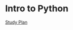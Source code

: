 # Intro to Python

[Study Plan](https://docs.google.com/document/d/18azN83LUF1Dzy_d5MPjFE7vnsB9CTDJl6m7TNmkRXQs/edit)
